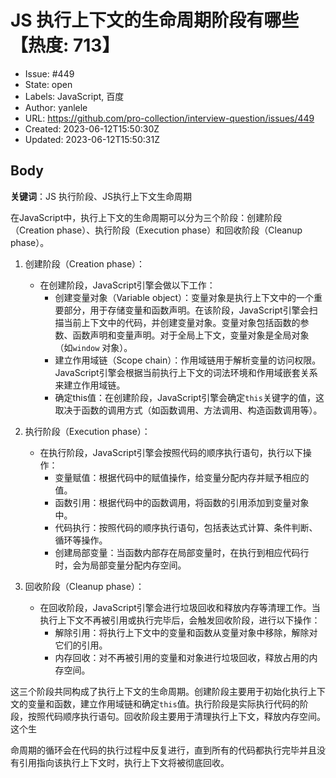 # JS 执行上下文的生命周期阶段有哪些【热度: 713】

- Issue: #449
- State: open
- Labels: JavaScript, 百度
- Author: yanlele
- URL: https://github.com/pro-collection/interview-question/issues/449
- Created: 2023-06-12T15:50:30Z
- Updated: 2023-06-12T15:50:31Z

## Body

**关键词**：JS 执行阶段、JS执行上下文生命周期

在JavaScript中，执行上下文的生命周期可以分为三个阶段：创建阶段（Creation phase）、执行阶段（Execution phase）和回收阶段（Cleanup phase）。

1. 创建阶段（Creation phase）：
    - 在创建阶段，JavaScript引擎会做以下工作：
        - 创建变量对象（Variable
          object）：变量对象是执行上下文中的一个重要部分，用于存储变量和函数声明。在该阶段，JavaScript引擎会扫描当前上下文中的代码，并创建变量对象。变量对象包括函数的参数、函数声明和变量声明。对于全局上下文，变量对象是全局对象（如`window`
          对象）。
        - 建立作用域链（Scope chain）：作用域链用于解析变量的访问权限。JavaScript引擎会根据当前执行上下文的词法环境和作用域嵌套关系来建立作用域链。
        - 确定this值：在创建阶段，JavaScript引擎会确定`this`关键字的值，这取决于函数的调用方式（如函数调用、方法调用、构造函数调用等）。

2. 执行阶段（Execution phase）：
    - 在执行阶段，JavaScript引擎会按照代码的顺序执行语句，执行以下操作：
        - 变量赋值：根据代码中的赋值操作，给变量分配内存并赋予相应的值。
        - 函数引用：根据代码中的函数调用，将函数的引用添加到变量对象中。
        - 代码执行：按照代码的顺序执行语句，包括表达式计算、条件判断、循环等操作。
        - 创建局部变量：当函数内部存在局部变量时，在执行到相应代码行时，会为局部变量分配内存空间。

3. 回收阶段（Cleanup phase）：
    - 在回收阶段，JavaScript引擎会进行垃圾回收和释放内存等清理工作。当执行上下文不再被引用或执行完毕后，会触发回收阶段，进行以下操作：
        - 解除引用：将执行上下文中的变量和函数从变量对象中移除，解除对它们的引用。
        - 内存回收：对不再被引用的变量和对象进行垃圾回收，释放占用的内存空间。

这三个阶段共同构成了执行上下文的生命周期。创建阶段主要用于初始化执行上下文的变量和函数，建立作用域链和确定`this`值。执行阶段是实际执行代码的阶段，按照代码顺序执行语句。回收阶段主要用于清理执行上下文，释放内存空间。这个生

命周期的循环会在代码的执行过程中反复进行，直到所有的代码都执行完毕并且没有引用指向该执行上下文时，执行上下文将被彻底回收。


